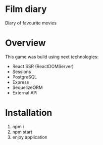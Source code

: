 # Film diary
Diary of favourite movies


# Overview
This game was build using next technologies:

+ React SSR (ReactDOMServer)
+ Sessions
+ PostgreSQL
+ Express
+ SequelizeORM
+ External API

# Installation

1. npm i
2. npm start
3. enjoy application
